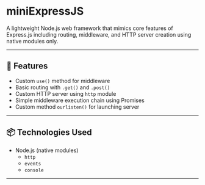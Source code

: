 # miniExpressJS

A lightweight Node.js web framework that mimics core features of Express.js including routing, middleware, and HTTP server creation using native modules only.

---

## 🚀 Features

- Custom `use()` method for middleware
- Basic routing with `.get()` and `.post()`
- Custom HTTP server using `http` module
- Simple middleware execution chain using Promises
- Custom method `ourlisten()` for launching server

---

## 📦 Technologies Used

- Node.js (native modules)
  - `http`
  - `events`
  - `console`

---



